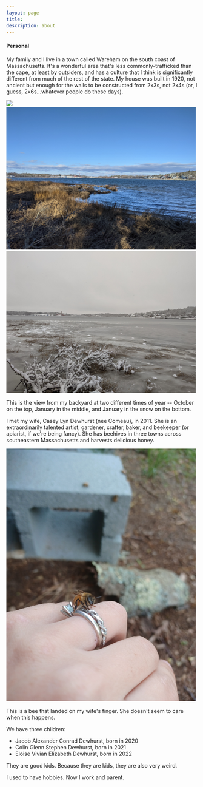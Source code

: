 ```yaml
---
layout: page
title:      
description: about 
---
```



#### Personal

My family and I live in a town called Wareham on the south coast of Massachusetts. 
It's a wonderful area that's less commonly-trafficked than the cape, at least by outsiders, and has a culture that I think is 
significantly different from much of the rest of the state. My house was built in 1920, not ancient but enough for the walls to be constructed from 
2x3s, not 2x4s (or, I guess, 2x6s...whatever people do these days). 

<p float="left">
  <img src="../photos/october-water.jpg" width="500" />
  <img src="../photos/january-water.jpg" width="500" /> 
  <img src="../photos/january-snow-water.jpg" width="500" />
</p>
This is the view from my backyard at two different times of year -- October on the top, January in the middle, and January in the snow on the bottom. 

I met my wife, Casey Lyn Dewhurst (nee Comeau), in 2011. 
She is an extraordinarily talented artist, gardener, crafter, baker, and beekeeper (or apiarist, if we're being fancy). She has beehives in three towns across southeastern Massachusetts and harvests delicious honey.
<p float="left">
<img src="../photos/bee-wife-ring.jpg" width="500" />
</p>
This is a bee that landed on my wife's finger. She doesn't seem to care when this happens.


We have three children:

+ Jacob Alexander Conrad Dewhurst, born in 2020
+ Colin Glenn Stephen Dewhurst, born in 2021
+ Eloise Vivian Elizabeth Dewhurst, born in 2022

They are good kids. Because they are kids, they are also very weird.

I used to have hobbies. Now I work and parent.
